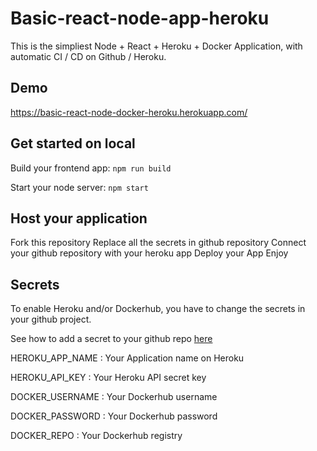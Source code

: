 # Basic-react-node-app-heroku

This is the simpliest Node + React + Heroku + Docker Application, with automatic CI / CD on Github / Heroku.

## Demo

https://basic-react-node-docker-heroku.herokuapp.com/

## Get started on local

Build your frontend app: ```npm run build```

Start your node server: ```npm start```

## Host your application

Fork this repository
Replace all the secrets in github repository
Connect your github repository with your heroku app
Deploy your App
Enjoy

## Secrets

To enable Heroku and/or Dockerhub, you have to change the secrets in your github project.

See how to add a secret to your github repo [here](https://docs.github.com/en/actions/reference/encrypted-secrets)

HEROKU_APP_NAME : Your Application name on Heroku

HEROKU_API_KEY : Your Heroku API secret key

DOCKER_USERNAME : Your Dockerhub username

DOCKER_PASSWORD : Your Dockerhub password

DOCKER_REPO : Your Dockerhub registry 
